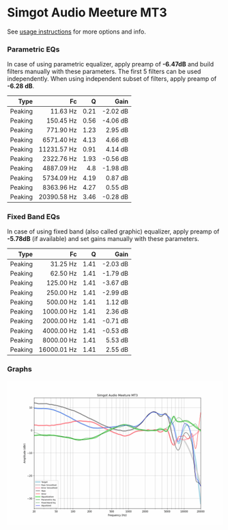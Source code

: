 # Simgot Audio Meeture MT3
See [usage instructions](https://github.com/jaakkopasanen/AutoEq#usage) for more options and info.

### Parametric EQs
In case of using parametric equalizer, apply preamp of **-6.47dB** and build filters manually
with these parameters. The first 5 filters can be used independently.
When using independent subset of filters, apply preamp of **-6.28 dB**.

| Type    | Fc          |    Q | Gain     |
|--------:|------------:|-----:|---------:|
| Peaking | 11.63 Hz    | 0.21 | -2.02 dB |
| Peaking | 150.45 Hz   | 0.56 | -4.06 dB |
| Peaking | 771.90 Hz   | 1.23 | 2.95 dB  |
| Peaking | 6571.40 Hz  | 4.13 | 4.66 dB  |
| Peaking | 11231.57 Hz | 0.91 | 4.14 dB  |
| Peaking | 2322.76 Hz  | 1.93 | -0.56 dB |
| Peaking | 4887.09 Hz  | 4.8  | -1.98 dB |
| Peaking | 5734.09 Hz  | 4.19 | 0.87 dB  |
| Peaking | 8363.96 Hz  | 4.27 | 0.55 dB  |
| Peaking | 20390.58 Hz | 3.46 | -0.28 dB |

### Fixed Band EQs
In case of using fixed band (also called graphic) equalizer, apply preamp of **-5.78dB**
(if available) and set gains manually with these parameters.

| Type    | Fc          |    Q | Gain     |
|--------:|------------:|-----:|---------:|
| Peaking | 31.25 Hz    | 1.41 | -2.03 dB |
| Peaking | 62.50 Hz    | 1.41 | -1.79 dB |
| Peaking | 125.00 Hz   | 1.41 | -3.67 dB |
| Peaking | 250.00 Hz   | 1.41 | -2.99 dB |
| Peaking | 500.00 Hz   | 1.41 | 1.12 dB  |
| Peaking | 1000.00 Hz  | 1.41 | 2.36 dB  |
| Peaking | 2000.00 Hz  | 1.41 | -0.71 dB |
| Peaking | 4000.00 Hz  | 1.41 | -0.53 dB |
| Peaking | 8000.00 Hz  | 1.41 | 5.53 dB  |
| Peaking | 16000.01 Hz | 1.41 | 2.55 dB  |

### Graphs
![](./Simgot%20Audio%20Meeture%20MT3.png)